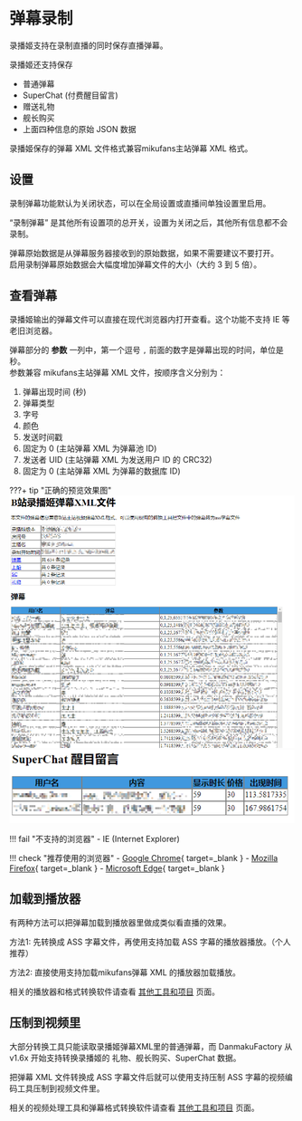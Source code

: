 # 弹幕录制

录播姬支持在录制直播的同时保存直播弹幕。

录播姬还支持保存

- 普通弹幕
- SuperChat (付费醒目留言)
- 赠送礼物
- 舰长购买
- 上面四种信息的原始 JSON 数据

录播姬保存的弹幕 XML 文件格式兼容mikufans主站弹幕 XML 格式。

## 设置

录制弹幕功能默认为关闭状态，可以在全局设置或直播间单独设置里启用。

“录制弹幕” 是其他所有设置项的总开关，设置为关闭之后，其他所有信息都不会录制。

弹幕原始数据是从弹幕服务器接收到的原始数据，如果不需要建议不要打开。  
启用录制弹幕原始数据会大幅度增加弹幕文件的大小（大约 3 到 5 倍）。

## 查看弹幕

录播姬输出的弹幕文件可以直接在现代浏览器内打开查看。这个功能不支持 IE 等老旧浏览器。

弹幕部分的 **参数** 一列中，第一个逗号 `,` 前面的数字是弹幕出现的时间，单位是秒。  
参数兼容 mikufans主站弹幕 XML 文件，按顺序含义分别为：

1. 弹幕出现时间 (秒)
2. 弹幕类型
3. 字号
4. 颜色
5. 发送时间戳
6. 固定为 0 (主站弹幕 XML 为弹幕池 ID)
7. 发送者 UID (主站弹幕 XML 为发送用户 ID 的 CRC32)
8. 固定为 0 (主站弹幕 XML 为弹幕的数据库 ID)

???+ tip "正确的预览效果图"
    ![录播姬弹幕文件在浏览器里打开的效果-1](../assets/images/user-danmaku-example1.png)
    ![录播姬弹幕文件在浏览器里打开的效果-2](../assets/images/user-danmaku-example2.png)

!!! fail "不支持的浏览器"
    - IE (Internet Explorer)

!!! check "推荐使用的浏览器"
    - [Google Chrome](https://www.google.cn/chrome/){ target=_blank }
    - [Mozilla Firefox](https://www.firefox.com.cn/download/){ target=_blank }
    - [Microsoft Edge](https://www.microsoft.com/zh-cn/edge){ target=_blank }

## 加载到播放器

有两种方法可以把弹幕加载到播放器里做成类似看直播的效果。

方法1: 先转换成 ASS 字幕文件，再使用支持加载 ASS 字幕的播放器播放。（个人推荐）

方法2: 直接使用支持加载mikufans弹幕 XML 的播放器加载播放。

相关的播放器和格式转换软件请查看 [其他工具和项目](./other-projects.md) 页面。

## 压制到视频里

大部分转换工具只能读取录播姬弹幕XML里的普通弹幕，而 DanmakuFactory 从 v1.6x 开始支持转换录播姬的 礼物、舰长购买、SuperChat 数据。

把弹幕 XML 文件转换成 ASS 字幕文件后就可以使用支持压制 ASS 字幕的视频编码工具压制到视频文件里。

相关的视频处理工具和弹幕格式转换软件请查看 [其他工具和项目](./other-projects.md) 页面。
